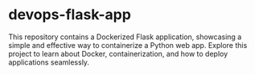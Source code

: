 # devops-flask-app
This repository contains a Dockerized Flask application, showcasing a simple and effective way to containerize a Python web app. Explore this project to learn about Docker, containerization, and how to deploy applications seamlessly.
